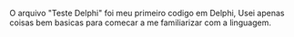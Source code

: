 O arquivo "Teste Delphi" foi meu primeiro codigo em Delphi, Usei apenas coisas bem basicas para comecar a me familiarizar com a linguagem.
